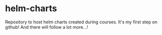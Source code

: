 # helm-charts
Repository to host helm charts created during courses. It's my first step on github! And there will follow a lot more...!
